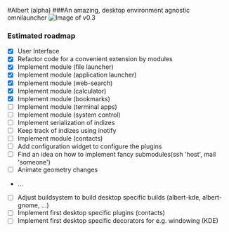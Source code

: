 #Albert (alpha)
###An amazing, desktop environment agnostic omnilauncher
![Image of v0.3](https://raw.githubusercontent.com/ManuelSchneid3r/albert/master/pictures/v0.3.gif)

### Estimated roadmap
 - [x] User Interface
 - [x] Refactor code for a convenient extension by modules
 - [x] Implement module (file launcher)
 - [x] Implement module (application launcher)
 - [x] Implement module (web-search)
 - [x] Implement module (calculator)
 - [x] Implement module (bookmarks)
 - [ ] Implement module (terminal apps)
 - [ ] Implement module (system control)
 - [ ] Implement serialization of indizes
 - [ ] Keep track of indizes using inotify
 - [ ] Implement module (contacts)
 - [ ] Add configuration widget to configure the plugins
 - [ ] Find an idea on how to implement fancy submodules(ssh 'host', mail 'someone')
 - [ ] Animate geometry changes
 - ...
 - [ ] Adjust buildsystem to build desktop specific builds (albert-kde, albert-gnome, ...)
 - [ ] Implement first desktop specific plugins (contacts)
 - [ ] Implement first desktop specific decorators for e.g. windowing (KDE)
